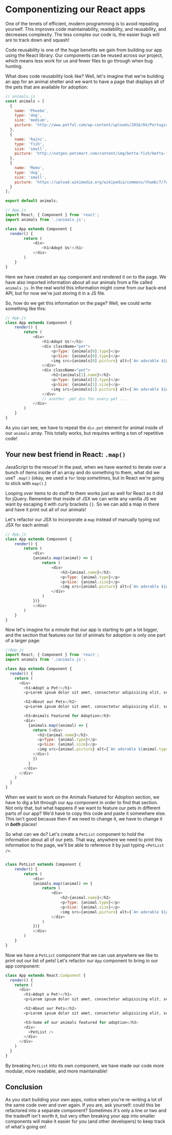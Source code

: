 # Componentizing our React apps

One of the tenets of efficient, modern programming is to avoid repeating yourself. This improves code maintainability, readability, and reusability, and decreases complexity. The less complex our code is, the easier bugs will are to track down and squash!

Code reusability is one of the huge benefits we gain from building our app using the React library. Our components can be reused across our project, which means less work for us and fewer files to go through when bug hunting.

What does code reusability look like? Well, let's imagine that we're building an app for an animal shelter and we want to have a page that displays all of the pets that are available for adoption:

```javascript
// animals.js
const animals = [
  {
    name: 'Phoebe',
    type: 'dog',
    size: 'medium',
    picture: 'http://www.petful.com/wp-content/uploads/2016/04/PortugiesischerWasserhund-LindoDaEstrelaDoMar-750x500.jpg',
  },
  {
    name: 'Rajni',
    type: 'fish',
    size: 'small',
    picture: 'http://natgeo.petsmart.com/content/img/betta-fish/betta-fun-facts.jpg'
  },
  {
    name: 'Momo',
    type: 'dog',
    size: 'small',
    picture: 'https://upload.wikimedia.org/wikipedia/commons/thumb/7/7d/BostonTerrier001.JPG/220px-BostonTerrier001.JPG'
  }
];

export default animals;
```

```javascript
// App.js
import React, { Component } from 'react';
import animals from './animals.js';

class App extends Component {
  render() {
		return (
			<div>
				<h1>Adopt Us!</h1>
			</div>
		)
	}
}

```

Here we have created an `App` component and rendered it on to the page. We have also imported information about all our animals from a file called `animals.js`. In the real world this information might come from our back-end API, but for now we're just storing it in a JS file.

So, how do we get this information on the page? Well, we could write something like this:

```javascript
// App.js
class App extends Component {
    render() {
        return (
            <div>
                <h1>Adopt Us!</h1>
                <div className="pet">
                    <p>Type: {animals[0].type}</p>
                    <p>Size: {animals[0].type}</p>
                    <img src={animals[0].picture} alt={`An adorable ${animals[0].type}`} />
                </div>
                <div className="pet">
                    <h2>{animals[1].name}</h2>
                    <p>Type: {animals[1].type}</p>
                    <p>Size: {animals[1].size}</p>
                    <img src={animals[1].picture} alt={`An adorable ${animals[1].type}`}/>
                </div>
                // another .pet div for every pet ...
            </div>
        )
    }
}
```

As you can see, we have to repeat the `div.pet` element for animal inside of our `animals` array. This totally works, but requires writing a ton of repetitive code!

## Your new best friend in React: `.map()`
JavaScript to the rescue! In the past, when we have wanted to iterate over a bunch of items inside of an array and do something to them, what did we use? `.map()` (okay, we used a `for` loop _sometimes_, but in React we're going to stick with `map()`.)

Looping over items to do stuff to them works just as well for React as it did for jQuery. Remember that inside of JSX we can write any vanilla JS we want by escaping it with curly brackets `{}`. So we can add a map in there and have it print out all of our animals!

Let's refactor our JSX to incorporate a `map` instead of manually typing out JSX for each animal:

```javascript
// App.js
class App extends Component {
    render() {
        return (
            <div>
            {animals.map((animal) => {
                return (
                    <div>
                        <h2>{animal.name}</h2>
                        <p>Type: {animal.type}</p>
                        <p>Size: {animal.size}</p>
                        <img src={animal.picture} alt={`An adorable ${animal.type}`}/>
                    </div>
                )
            })}
            </div>
        )
    }
}
```

Now let's imagine for a minute that our app is starting to get a lot bigger, and the section that features our list of animals for adoption is only one part of a larger page:

```javascript
//App.js
import React, { Component } from 'react';
import animals from './animals.js';

class App extends Component {
  render() {
    return (
      <div>
        <h1>Adopt a Pet!</h1>
        <p>Lorem ipsum dolor sit amet, consectetur adipisicing elit, sed do eiusmod tempor incididunt ut labore et dolore magna aliqua. Ut enim ad minim veniam, quis nostrud exercitation ullamco laboris nisi ut aliquip ex ea commodo consequat. Duis aute irure dolor in reprehenderit in voluptate velit esse cillum dolore eu fugiat nulla pariatur. Excepteur sint occaecat cupidatat non proident, sunt in culpa qui officia deserunt mollit anim id est laborum.</p>

        <h2>About our Pets</h2>
        <p>Lorem ipsum dolor sit amet, consectetur adipisicing elit, sed do eiusmod tempor incididunt ut labore et dolore magna aliqua. Ut enim ad minim veniam, quis nostrud exercitation ullamco laboris nisi ut aliquip ex ea commodo consequat. Duis aute irure dolor in reprehenderit in voluptate velit esse cillum dolore eu fugiat nulla pariatur. Excepteur sint occaecat cupidatat non proident, sunt in culpa qui officia deserunt mollit anim id est laborum.</p>

        <h3>Animals Featured for Adoption</h3>
        <div>
          {animals.map((animal) => {
            return (<div>
              <h2>{animal.name}</h2>
              <p>Type: {animal.type}</p>
              <p>Size: {animal.size}</p>
              <img src={animal.picture} alt={`An adorable ${animal.type}`}/>
            </div>)
            })
          }
        </div>
      </div>
    )
  }
}
```

When we want to work on the Animals Featured for Adoption section, we have to dig a bit through our `App` component in order to find that section. Not only that, but what happens if we want to feature our pets in different parts of our app? We'd have to copy this code and paste it somewhere else. This isn't good because then if we need to change it, we have to change it in **_both_** places!

So what can we do? Let's create a `PetList` component to hold the information about all of our pets. That way, anywhere we need to print this information to the page, we'll be able to reference it by just typing `<PetList />`.

```javascript

class PetList extends Component {
    render() {
        return (
            <div>
            {animals.map((animal) => {
                return (
                    <div>
                        <h2>{animal.name}</h2>
                        <p>Type: {animal.type}</p>
                        <p>Size: {animal.size}</p>
                        <img src={animal.picture} alt={`An adorable ${animal.type}`}/>
                    </div>
                )
            })}
            </div>
        )
    }
}
```

Now we have a `PetList` component that we can use anywhere we like to print out our list of pets! Let's refactor our `App` component to bring in our app component:

```javascript
class App extends React.Component {
  render() {
    return (
      <div>
        <h1>Adopt a Pet!</h1>
        <p>Lorem ipsum dolor sit amet, consectetur adipisicing elit, sed do eiusmod tempor incididunt ut labore et dolore magna aliqua. Ut enim ad minim veniam, quis nostrud exercitation ullamco laboris nisi ut aliquip ex ea commodo consequat. Duis aute irure dolor in reprehenderit in voluptate velit esse cillum dolore eu fugiat nulla pariatur. Excepteur sint occaecat cupidatat non proident, sunt in culpa qui officia deserunt mollit anim id est laborum.</p>

        <h2>About our Pets</h2>
        <p>Lorem ipsum dolor sit amet, consectetur adipisicing elit, sed do eiusmod tempor incididunt ut labore et dolore magna aliqua. Ut enim ad minim veniam, quis nostrud exercitation ullamco laboris nisi ut aliquip ex ea commodo consequat. Duis aute irure dolor in reprehenderit in voluptate velit esse cillum dolore eu fugiat nulla pariatur. Excepteur sint occaecat cupidatat non proident, sunt in culpa qui officia deserunt mollit anim id est laborum.</p>

        <h3>Some of our animals featured for adoption</h3>
        <div>
          <PetList />
        </div>
      </div>
    )
  }
}
```

By breaking `PetList` into its own component, we have made our code more modular, more readable, and more maintainable!

## Conclusion
As you start building your own apps, notice when you're re-writing a lot of the same code over and over again. If you are, ask yourself: could this be refactored into a separate component? Sometimes it's only a line or two and the tradeoff isn't worth it, but very often breaking your app into smaller components will make it easier for you (and other developers) to keep track of what's going on!